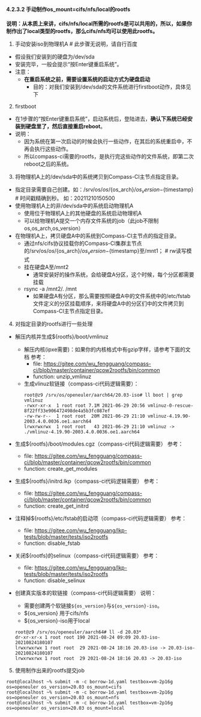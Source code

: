 #### 4.2.3.2 手动制作os_mount=cifs/nfs/local的rootfs

**说明：从本质上来讲，cifs/nfs/local所需的rootfs是可以共用的，所以，如果你制作出了local类型的rootfs，那么cifs/nfs均可以使用此rootfs。**

1. 手动安装iso到物理机A # 此步骤无说明，请自行百度
  - 假设我们安装到的硬盘为/dev/sda
  - 安装完毕，一般会提示“按Enter键重启系统”。
  - 注意：
    - **在重启系统之前，需要设置系统的启动方式为硬盘启动**
      - 目的：对我们安装到/dev/sda的文件系统进行firstboot动作，具体见下

2. firstboot
  - 在1步骤的“按Enter键重启系统”，启动系统后，登陆进去，**确认下系统已经安装到硬盘里了，然后直接重启reboot**。
  - 说明：
    - 因为系统在第一次启动的时候会执行一些动作，在其后的系统重启中，不再会执行这些动作。
    - 所以compass-ci需要的rootfs，是执行完这些动作的文件系统，即第二次reboot之后的系统。

3. 将物理机A上的/dev/sda中的系统拷贝到Compass-CI主节点指定目录。
  - 指定目录需要自己创建。如：/srv/os/${os}/${os_arch}/${os_version}-${timestamp} # 时间戳精确到秒。 如：20211210150500
  - 使用物理机A上的非/dev/sda中的系统启动物理机A
    - 使用位于物理机A上的其他硬盘的系统启动物理机A
    - 可以给物理机A提交一个内存文件系统的job（此job不限制os,os_arch,os_version）
  - 在物理机A上，拷贝硬盘A中的系统到Compass-CI主节点的指定目录。
    - 通过nfs/cifs协议挂载你的Compass-CI集群主节点的/srv/os/${os}/${os_arch}/${os_version}-${timestamp}至/mnt1； # rw读写模式
    - 挂在硬盘A至/mnt2
      - 通常安装好的操作系统，会给硬盘A分区，这个时候，每个分区都需要挂载
    - rsync -a /mnt2/. /mnt
      - 如果硬盘A有分区，那么需要按照硬盘A中的文件系统中的/etc/fstab文件定义的分区挂载顺序，来将硬盘A中的分区们中的文件拷贝到Compass-CI主节点指定目录。

4. 对指定目录的rootfs进行一些处理
  - 解压内核并生成${rootfs}/boot/vmlinuz
    - 解压内核(ipxe需要)：如果你的内核格式中有gzip字样，请参考下面的文档
      参考：
      - file: https://gitee.com/wu_fengguang/compass-ci/blob/master/container/qcow2rootfs/bin/common
      - function: unzip_vmlinuz
    - 生成vlinuz软链接（compass-ci代码逻辑需要）：
      ```
      root@z9 /srv/os/openeuler/aarch64/20.03-iso# ll boot | grep vmlinuz
      -rwxr-xr-x  1 root root 7.1M 2021-06-29 20:56 vmlinuz-0-rescue-8f22ff33e906472498de4a5b3fc087ef
      -rw-rw-r--  1 root root  20M 2021-06-29 21:10 vmlinuz-4.19.90-2003.4.0.0036.oe1.aarch64
      lrwxrwxrwx  1 root root   43 2021-06-29 21:10 vmlinuz -> ./vmlinuz-4.19.90-2003.4.0.0036.oe1.aarch64
      ```

  - 生成${rootfs}/boot/modules.cgz（compass-ci代码逻辑需要）
    参考：
    - file: https://gitee.com/wu_fengguang/compass-ci/blob/master/container/qcow2rootfs/bin/common
    - function: create_get_modules

  - 生成${rootfs}/initrd.lkp（compass-ci代码逻辑需要）
    参考：
    - file: https://gitee.com/wu_fengguang/compass-ci/blob/master/container/qcow2rootfs/bin/common
    - function: create_get_initrd

  - 注释掉${rootfs}/etc/fstab的启动项（compass-ci代码逻辑需要）
    参考：
    - file: https://gitee.com/wu_fengguang/lkp-tests/blob/master/tests/iso2rootfs
    - function: disable_fstab

  - 关闭${rootfs}的selinux（compass-ci代码逻辑需要）
    参考：
    - file: https://gitee.com/wu_fengguang/lkp-tests/blob/master/tests/iso2rootfs
    - function: disable_selinux

  - 创建真实版本的软链接（compass-ci代码逻辑需要）
    说明：
    - 需要创建两个软链接`${os_version}`与`${os_version}-iso`。
    - ${os_version}    用于cifs/nfs
    - ${os_version}-iso用于local
    ```
    root@z9 /srv/os/openeuler/aarch64# ll -d 20.03*
    dr-xr-xr-x 1 root root 190 2021-08-24 09:09 20.03-iso-20210824180107
    lrwxrwxrwx 1 root root  29 2021-08-24 18:16 20.03-iso -> 20.03-iso-20210824180107
    lrwxrwxrwx 1 root root  29 2021-08-24 18:16 20.03 -> 20.03-iso
    ```

5. 使用制作出来的rootfs提交job
  ```
  root@localhost ~% submit -m -c borrow-1d.yaml testbox=vm-2p16g os=openeuler os_version=20.03 os_mount=cifs
  root@localhost ~% submit -m -c borrow-1d.yaml testbox=vm-2p16g os=openeuler os_version=20.03 os_mount=nfs
  root@localhost ~% submit -m -c borrow-1d.yaml testbox=vm-2p16g os=openeuler os_version=20.03 os_mount=local
  ```
